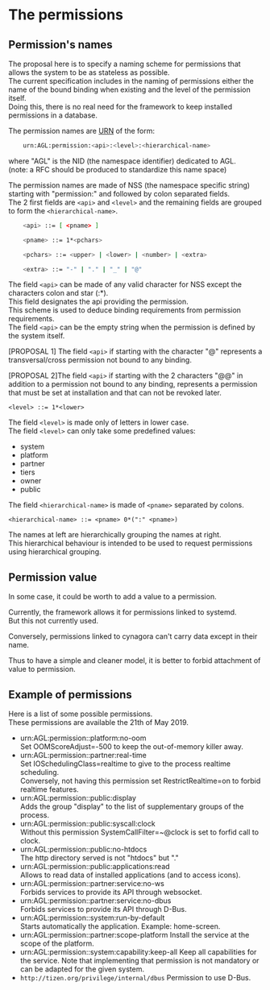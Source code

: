 # The permissions

## Permission's names

The proposal here is to specify a naming scheme for permissions
that allows the system to be as stateless as possible.  
The current specification includes in the naming of permissions either
the name of the bound binding when existing and the level of the
permission itself.  
Doing this, there is no real need for the
framework to keep installed permissions in a database.

The permission names are [URN][URN] of the form:

```bash
    urn:AGL:permission:<api>:<level>:<hierarchical-name>
```

where "AGL" is the NID (the namespace identifier) dedicated to AGL.  
(note: a RFC should be produced to standardize this name space)

The permission names are made of NSS (the namespace specific string)
starting with "permission:" and followed by colon separated
fields.  
The 2 first fields are `<api>` and `<level>` and the remaining
fields are grouped to form the `<hierarchical-name>`.

```bash
    <api> ::= [ <pname> ]

    <pname> ::= 1*<pchars>

    <pchars> ::= <upper> | <lower> | <number> | <extra>

    <extra> ::= "-" | "." | "_" | "@"
```

The field `<api>` can be made of any valid character for NSS except
the characters colon and star (:*).  
This field designates the api providing the permission.  
This scheme is used to deduce binding requirements
from permission requirements.  
The field `<api>` can be the empty string when the permission
is defined by the system itself.

[PROPOSAL 1] The field `<api>` if starting with the character "@" represents
a transversal/cross permission not bound to any binding.

[PROPOSAL 2]The field `<api>` if starting with the 2 characters "@@"
in addition to a permission not bound to any binding, represents a
permission that must be set at installation and that can not be
revoked later.

    <level> ::= 1*<lower>

The field `<level>` is made only of letters in lower case.  
The field `<level>` can only take some predefined values:

- system
- platform
- partner
- tiers
- owner
- public

The field `<hierarchical-name>` is made of `<pname>` separated
by colons.

    <hierarchical-name> ::= <pname> 0*(":" <pname>)

The names at left are hierarchically grouping the
names at right.  
This hierarchical behaviour is intended to
be used to request permissions using hierarchical grouping.

## Permission value

In some case, it could be worth to add a value to a permission.

Currently, the framework allows it for permissions linked to
systemd.  
But this not currently used.

Conversely, permissions linked to cynagora can't carry data
except in their name.

Thus to have a simple and cleaner model, it is better to forbid
attachment of value to permission.

## Example of permissions

Here is a list of some possible permissions.  
These permissions are available the 21th of May 2019.

- urn:AGL:permission::platform:no-oom  
  Set OOMScoreAdjust=-500 to keep the out-of-memory
  killer away.
- urn:AGL:permission::partner:real-time  
  Set IOSchedulingClass=realtime to give to the process
  realtime scheduling.  
  Conversely, not having this permission set RestrictRealtime=on
  to forbid realtime features.
- urn:AGL:permission::public:display  
  Adds the group "display" to the list of supplementary groups
  of the process.
- urn:AGL:permission::public:syscall:clock  
  Without this permission SystemCallFilter=~@clock is set to
  forfid call to clock.
- urn:AGL:permission::public:no-htdocs  
  The http directory served is not "htdocs" but "."
- urn:AGL:permission::public:applications:read  
  Allows to read data of installed applications (and to
  access icons).
- urn:AGL:permission::partner:service:no-ws  
  Forbids services to provide its API through websocket.
- urn:AGL:permission::partner:service:no-dbus  
  Forbids services to provide its API through D-Bus.
- urn:AGL:permission::system:run-by-default  
  Starts automatically the application. Example: home-screen.
- urn:AGL:permission::partner:scope-platform
  Install the service at the scope of the platform.
- urn:AGL:permission::system:capability:keep-all
  Keep all capabilities for the service. Note that implementing
  that permission is not mandatory or can be adapted for the given
  system.
- `http://tizen.org/privilege/internal/dbus`
  Permission to use D-Bus.

[URN]: https://tools.ietf.org/rfc/rfc2141.txt "RFC 2141: URN Syntax"
